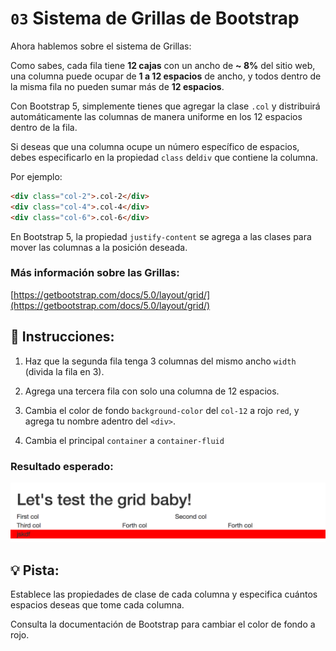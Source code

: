 # `03`  Sistema de Grillas de Bootstrap

Ahora hablemos sobre el sistema de Grillas: 

Como sabes, cada fila tiene **12 cajas** con un ancho de **~ 8%** del sitio web, una columna puede ocupar de **1 a 12 espacios** de ancho, y todos dentro de la misma fila no pueden sumar más de **12 espacios**.


Con Bootstrap 5, simplemente tienes que agregar la clase `.col` y distribuirá automáticamente las columnas de manera uniforme en los 12 espacios dentro de la fila.

Si deseas que una columna ocupe un número específico de espacios, debes especificarlo en la propiedad `class` del`div` que contiene la columna.

Por ejemplo:

```html
<div class="col-2">.col-2</div>
<div class="col-4">.col-4</div>
<div class="col-6">.col-6</div>
```


En Bootstrap 5, la propiedad `justify-content` se agrega a las clases para mover las columnas a la posición deseada.

### Más información sobre las Grillas:

[https://getbootstrap.com/docs/5.0/layout/grid/](https://getbootstrap.com/docs/5.0/layout/grid/)

## 📝 Instrucciones:

1. Haz que la segunda fila tenga 3 columnas del mismo ancho `width` (divida la fila en 3).

2. Agrega una tercera fila con solo una columna de 12 espacios.

3. Cambia el color de fondo `background-color` del `col-12` a rojo `red`, y agrega tu nombre adentro del `<div>`.

4. Cambia el principal `container` a `container-fluid`

### Resultado esperado:

![Example Image](../../learn/assets/1509892918783_38dc765ee66d5d7e4258e43e5f5dde8d.png?raw=true)

## 💡 Pista:

Establece las propiedades de clase de cada columna y especifica cuántos espacios deseas que tome cada columna.

Consulta la documentación de Bootstrap para cambiar el color de fondo a rojo.